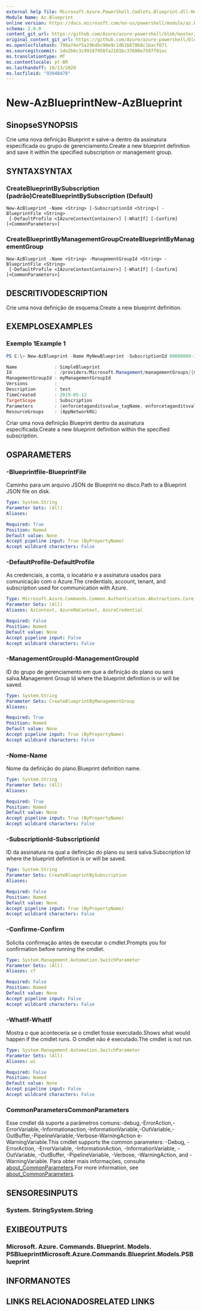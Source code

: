 ```yaml
---
external help file: Microsoft.Azure.PowerShell.Cmdlets.Blueprint.dll-Help.xml
Module Name: Az.Blueprint
online version: https://docs.microsoft.com/en-us/powershell/module/az.blueprint/new-azblueprint
schema: 2.0.0
content_git_url: https://github.com/Azure/azure-powershell/blob/master/src/Blueprint/Blueprint/help/New-AzBlueprint.md
original_content_git_url: https://github.com/Azure/azure-powershell/blob/master/src/Blueprint/Blueprint/help/New-AzBlueprint.md
ms.openlocfilehash: 790a74ef5a296dbc90e9c1db16678b8c1bacf071
ms.sourcegitcommit: 1de2b6c3c99197958fa2101bc37680e7507f91ac
ms.translationtype: MT
ms.contentlocale: pt-BR
ms.lasthandoff: 10/13/2020
ms.locfileid: "93948478"
---
```

# <span data-ttu-id="3b10b-101">New-AzBlueprint</span><span class="sxs-lookup"><span data-stu-id="3b10b-101">New-AzBlueprint</span></span>

## <span data-ttu-id="3b10b-102">Sinopse</span><span class="sxs-lookup"><span data-stu-id="3b10b-102">SYNOPSIS</span></span>
<span data-ttu-id="3b10b-103">Crie uma nova definição Blueprint e salve-a dentro da assinatura especificada ou grupo de gerenciamento.</span><span class="sxs-lookup"><span data-stu-id="3b10b-103">Create a new blueprint definition and save it within the specified subscription or management group.</span></span>

## <span data-ttu-id="3b10b-104">SYNTAX</span><span class="sxs-lookup"><span data-stu-id="3b10b-104">SYNTAX</span></span>

### <span data-ttu-id="3b10b-105">CreateBlueprintBySubscription (padrão)</span><span class="sxs-lookup"><span data-stu-id="3b10b-105">CreateBlueprintBySubscription (Default)</span></span>
```
New-AzBlueprint -Name <String> [-SubscriptionId <String>] -BlueprintFile <String>
 [-DefaultProfile <IAzureContextContainer>] [-WhatIf] [-Confirm] [<CommonParameters>]
```

### <span data-ttu-id="3b10b-106">CreateBlueprintByManagementGroup</span><span class="sxs-lookup"><span data-stu-id="3b10b-106">CreateBlueprintByManagementGroup</span></span>
```
New-AzBlueprint -Name <String> -ManagementGroupId <String> -BlueprintFile <String>
 [-DefaultProfile <IAzureContextContainer>] [-WhatIf] [-Confirm] [<CommonParameters>]
```

## <span data-ttu-id="3b10b-107">DESCRITIVO</span><span class="sxs-lookup"><span data-stu-id="3b10b-107">DESCRIPTION</span></span>
<span data-ttu-id="3b10b-108">Crie uma nova definição de esquema.</span><span class="sxs-lookup"><span data-stu-id="3b10b-108">Create a new blueprint definition.</span></span> 

## <span data-ttu-id="3b10b-109">EXEMPLOS</span><span class="sxs-lookup"><span data-stu-id="3b10b-109">EXAMPLES</span></span>

### <span data-ttu-id="3b10b-110">Exemplo 1</span><span class="sxs-lookup"><span data-stu-id="3b10b-110">Example 1</span></span>
```powershell
PS C:\> New-AzBlueprint -Name MyNewBlueprint -SubscriptionId 00000000-1111-0000-1111-000000000000 -BlueprintFile C:\Blueprint.json

Name              : SimpleBlueprint
Id                : /providers/Microsoft.Management/managementGroups/{mgId}/providers/Microsoft.Blueprint/blueprints/SimpleBlueprint
ManagementGroupId : myManagementGroupId
Versions          : 
Description       : test
TimeCreated       : 2019-05-12
TargetScope       : Subscription
Parameters        : {enforcetaganditsvalue_tagName, enforcetaganditsvalue_tagValue}
ResourceGroups    : {AppNetworkRG}
```

<span data-ttu-id="3b10b-111">Criar uma nova definição Blueprint dentro da assinatura especificada.</span><span class="sxs-lookup"><span data-stu-id="3b10b-111">Create a new blueprint definition within the specified subscription.</span></span>

## <span data-ttu-id="3b10b-112">OS</span><span class="sxs-lookup"><span data-stu-id="3b10b-112">PARAMETERS</span></span>

### <span data-ttu-id="3b10b-113">-Blueprintfile</span><span class="sxs-lookup"><span data-stu-id="3b10b-113">-BlueprintFile</span></span>
<span data-ttu-id="3b10b-114">Caminho para um arquivo JSON de Blueprint no disco.</span><span class="sxs-lookup"><span data-stu-id="3b10b-114">Path to a Blueprint JSON file on disk.</span></span>

```yaml
Type: System.String
Parameter Sets: (All)
Aliases:

Required: True
Position: Named
Default value: None
Accept pipeline input: True (ByPropertyName)
Accept wildcard characters: False
```

### <span data-ttu-id="3b10b-115">-DefaultProfile</span><span class="sxs-lookup"><span data-stu-id="3b10b-115">-DefaultProfile</span></span>
<span data-ttu-id="3b10b-116">As credenciais, a conta, o locatário e a assinatura usados para comunicação com o Azure.</span><span class="sxs-lookup"><span data-stu-id="3b10b-116">The credentials, account, tenant, and subscription used for communication with Azure.</span></span>

```yaml
Type: Microsoft.Azure.Commands.Common.Authentication.Abstractions.Core.IAzureContextContainer
Parameter Sets: (All)
Aliases: AzContext, AzureRmContext, AzureCredential

Required: False
Position: Named
Default value: None
Accept pipeline input: False
Accept wildcard characters: False
```

### <span data-ttu-id="3b10b-117">-ManagementGroupId</span><span class="sxs-lookup"><span data-stu-id="3b10b-117">-ManagementGroupId</span></span>
<span data-ttu-id="3b10b-118">ID do grupo de gerenciamento em que a definição do plano ou será salva.</span><span class="sxs-lookup"><span data-stu-id="3b10b-118">Management Group Id where the blueprint definition is or will be saved.</span></span>

```yaml
Type: System.String
Parameter Sets: CreateBlueprintByManagementGroup
Aliases:

Required: True
Position: Named
Default value: None
Accept pipeline input: True (ByPropertyName)
Accept wildcard characters: False
```

### <span data-ttu-id="3b10b-119">-Nome</span><span class="sxs-lookup"><span data-stu-id="3b10b-119">-Name</span></span>
<span data-ttu-id="3b10b-120">Nome da definição do plano.</span><span class="sxs-lookup"><span data-stu-id="3b10b-120">Blueprint definition name.</span></span>

```yaml
Type: System.String
Parameter Sets: (All)
Aliases:

Required: True
Position: Named
Default value: None
Accept pipeline input: True (ByPropertyName)
Accept wildcard characters: False
```

### <span data-ttu-id="3b10b-121">-SubscriptionId</span><span class="sxs-lookup"><span data-stu-id="3b10b-121">-SubscriptionId</span></span>
<span data-ttu-id="3b10b-122">ID da assinatura na qual a definição do plano ou será salva.</span><span class="sxs-lookup"><span data-stu-id="3b10b-122">Subscription Id where the blueprint definition is or will be saved.</span></span>

```yaml
Type: System.String
Parameter Sets: CreateBlueprintBySubscription
Aliases:

Required: False
Position: Named
Default value: None
Accept pipeline input: True (ByPropertyName)
Accept wildcard characters: False
```

### <span data-ttu-id="3b10b-123">-Confirme</span><span class="sxs-lookup"><span data-stu-id="3b10b-123">-Confirm</span></span>
<span data-ttu-id="3b10b-124">Solicita confirmação antes de executar o cmdlet.</span><span class="sxs-lookup"><span data-stu-id="3b10b-124">Prompts you for confirmation before running the cmdlet.</span></span>

```yaml
Type: System.Management.Automation.SwitchParameter
Parameter Sets: (All)
Aliases: cf

Required: False
Position: Named
Default value: None
Accept pipeline input: False
Accept wildcard characters: False
```

### <span data-ttu-id="3b10b-125">-WhatIf</span><span class="sxs-lookup"><span data-stu-id="3b10b-125">-WhatIf</span></span>
<span data-ttu-id="3b10b-126">Mostra o que aconteceria se o cmdlet fosse executado.</span><span class="sxs-lookup"><span data-stu-id="3b10b-126">Shows what would happen if the cmdlet runs.</span></span>
<span data-ttu-id="3b10b-127">O cmdlet não é executado.</span><span class="sxs-lookup"><span data-stu-id="3b10b-127">The cmdlet is not run.</span></span>

```yaml
Type: System.Management.Automation.SwitchParameter
Parameter Sets: (All)
Aliases: wi

Required: False
Position: Named
Default value: None
Accept pipeline input: False
Accept wildcard characters: False
```

### <span data-ttu-id="3b10b-128">CommonParameters</span><span class="sxs-lookup"><span data-stu-id="3b10b-128">CommonParameters</span></span>
<span data-ttu-id="3b10b-129">Esse cmdlet dá suporte a parâmetros comuns:-debug,-ErrorAction,-ErrorVariable,-Informationaction,-InformationVariable,-OutVariable,-OutBuffer,-PipelineVariable,-Verbose-WarningAction e-WarningVariable.</span><span class="sxs-lookup"><span data-stu-id="3b10b-129">This cmdlet supports the common parameters: -Debug, -ErrorAction, -ErrorVariable, -InformationAction, -InformationVariable, -OutVariable, -OutBuffer, -PipelineVariable, -Verbose, -WarningAction, and -WarningVariable.</span></span> <span data-ttu-id="3b10b-130">Para obter mais informações, consulte [about_CommonParameters](http://go.microsoft.com/fwlink/?LinkID=113216).</span><span class="sxs-lookup"><span data-stu-id="3b10b-130">For more information, see [about_CommonParameters](http://go.microsoft.com/fwlink/?LinkID=113216).</span></span>

## <span data-ttu-id="3b10b-131">SENSORES</span><span class="sxs-lookup"><span data-stu-id="3b10b-131">INPUTS</span></span>

### <span data-ttu-id="3b10b-132">System. String</span><span class="sxs-lookup"><span data-stu-id="3b10b-132">System.String</span></span>

## <span data-ttu-id="3b10b-133">EXIBE</span><span class="sxs-lookup"><span data-stu-id="3b10b-133">OUTPUTS</span></span>

### <span data-ttu-id="3b10b-134">Microsoft. Azure. Commands. Blueprint. Models. PSBlueprint</span><span class="sxs-lookup"><span data-stu-id="3b10b-134">Microsoft.Azure.Commands.Blueprint.Models.PSBlueprint</span></span>

## <span data-ttu-id="3b10b-135">INFORMA</span><span class="sxs-lookup"><span data-stu-id="3b10b-135">NOTES</span></span>

## <span data-ttu-id="3b10b-136">LINKS RELACIONADOS</span><span class="sxs-lookup"><span data-stu-id="3b10b-136">RELATED LINKS</span></span>
